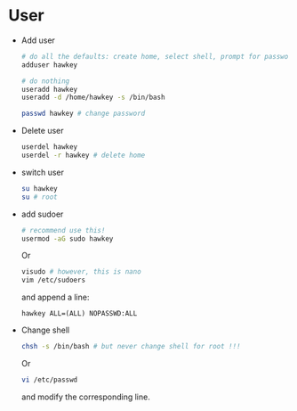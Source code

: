 # User

* Add user

  ```bash
  # do all the defaults: create home, select shell, prompt for password.
  adduser hawkey
  
  # do nothing
  useradd hawkey
  useradd -d /home/hawkey -s /bin/bash 
  
  passwd hawkey # change password
  ```

  

* Delete user

  ```bash
  userdel hawkey
  userdel -r hawkey # delete home
  ```

  

* switch user

  ```bash
  su hawkey
  su # root
  ```

  

* add sudoer

  ```bash
  # recommend use this!
  usermod -aG sudo hawkey
  ```

  Or

  ```bash
  visudo # however, this is nano
  vim /etc/sudoers
  ```

  and append a line:

  ```
  hawkey ALL=(ALL) NOPASSWD:ALL
  ```

  

* Change shell

  ```bash
  chsh -s /bin/bash # but never change shell for root !!!
  ```

  Or 

  ```bash
  vi /etc/passwd
  ```

  and modify the corresponding line.